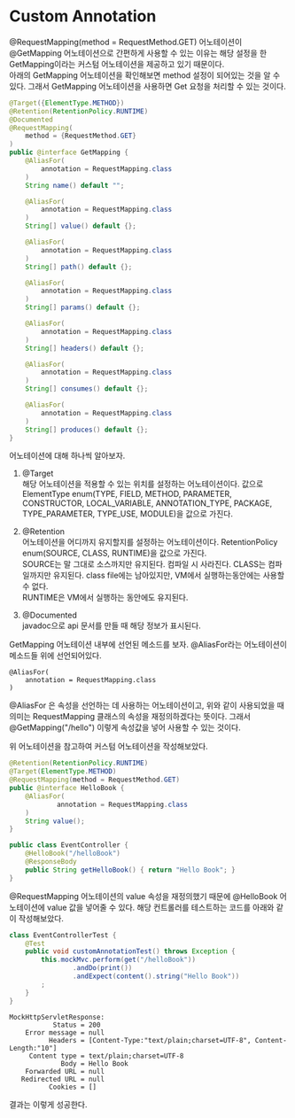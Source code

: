 # Custom Annotation
@RequestMapping(method = RequestMethod.GET) 어노테이션이 @GetMapping 어노테이션으로 간편하게 사용할 수 있는 이유는 해당 설정을 한 GetMapping이라는 커스텀 어노테이션을 제공하고 있기 때문이다.  
아래의 GetMapping 어노테이션을 확인해보면 method 설정이 되어있는 것을 알 수 있다. 그래서 GetMapping 어노테이션을 사용하면 Get 요청을 처리할 수 있는 것이다.
```java
@Target({ElementType.METHOD})
@Retention(RetentionPolicy.RUNTIME)
@Documented
@RequestMapping(
    method = {RequestMethod.GET}
)
public @interface GetMapping {
    @AliasFor(
        annotation = RequestMapping.class
    )
    String name() default "";

    @AliasFor(
        annotation = RequestMapping.class
    )
    String[] value() default {};

    @AliasFor(
        annotation = RequestMapping.class
    )
    String[] path() default {};

    @AliasFor(
        annotation = RequestMapping.class
    )
    String[] params() default {};

    @AliasFor(
        annotation = RequestMapping.class
    )
    String[] headers() default {};

    @AliasFor(
        annotation = RequestMapping.class
    )
    String[] consumes() default {};

    @AliasFor(
        annotation = RequestMapping.class
    )
    String[] produces() default {};
}
```
어노테이션에 대해 하나씩 알아보자.
1. @Target  
   해당 어노테이션을 적용할 수 있는 위치를 설정하는 어노테이션이다. 값으로 ElementType enum(TYPE, FIELD, METHOD, PARAMETER, CONSTRUCTOR, LOCAL_VARIABLE, ANNOTATION_TYPE, PACKAGE, TYPE_PARAMETER, TYPE_USE, MODULE)을 값으로 가진다.
   

2. @Retention  
   어노테이션을 어디까지 유지할지를 설정하는 어노테이션이다. RetentionPolicy enum(SOURCE, CLASS, RUNTIME)을 값으로 가진다.  
   SOURCE는 말 그대로 소스까지만 유지된다. 컴파일 시 사라진다.
   CLASS는 컴파일까지만 유지된다. class file에는 남아있지만, VM에서 실행하는동안에는 사용할 수 없다.  
   RUNTIME은 VM에서 실행하는 동안에도 유지된다.
   

3. @Documented  
   javadoc으로 api 문서를 만들 때 해당 정보가 표시된다.

GetMapping 어노테이션 내부에 선언된 메소드를 보자. @AliasFor라는 어노테이션이 메소드들 위에 선언되어있다.
```text
@AliasFor(
    annotation = RequestMapping.class
)
```
@AliasFor 은 속성을 선언하는 데 사용하는 어노테이션이고, 위와 같이 사용되었을 때 의미는 RequestMapping 클래스의 속성을 재정의하겠다는 뜻이다.
그래서 @GetMapping("/hello") 이렇게 속성값을 넣어 사용할 수 있는 것이다. 

위 어노테이션을 참고하여 커스텀 어노테이션을 작성해보았다.
```java
@Retention(RetentionPolicy.RUNTIME)
@Target(ElementType.METHOD)
@RequestMapping(method = RequestMethod.GET)
public @interface HelloBook {
    @AliasFor(
            annotation = RequestMapping.class
    )
    String value();
}
```
```java
public class EventController {
    @HelloBook("/helloBook")
    @ResponseBody
    public String getHelloBook() { return "Hello Book"; }
}
```
@RequestMapping 어노테이션의 value 속성을 재정의했기 때문에 @HelloBook 어노테이션에 value 값을 넣어줄 수 있다. 해당 컨트롤러를 테스트하는 코드를 아래와 같이 작성해보았다.
```java
class EventControllerTest {
    @Test
    public void customAnnotationTest() throws Exception {
        this.mockMvc.perform(get("/helloBook"))
                .andDo(print())
                .andExpect(content().string("Hello Book"))
        ;
    }
}
```
```text
MockHttpServletResponse:
           Status = 200
    Error message = null
          Headers = [Content-Type:"text/plain;charset=UTF-8", Content-Length:"10"]
     Content type = text/plain;charset=UTF-8
             Body = Hello Book
    Forwarded URL = null
   Redirected URL = null
          Cookies = []
```
결과는 이렇게 성공한다. 